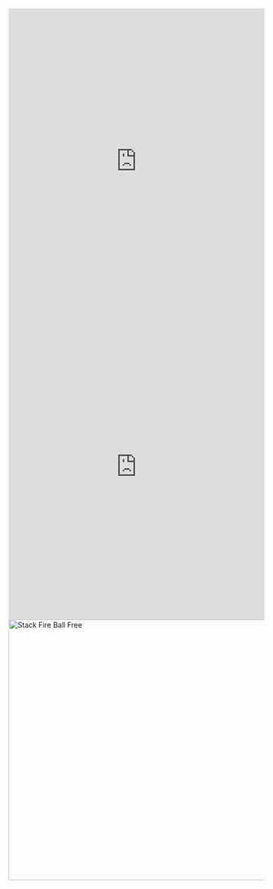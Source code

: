 <iframe src="https://hexgl.bkcore.com/play/" width="100%" height="600" frameborder="0" allowfullscreen></iframe>

<iframe src="https://sudoku.cool/" width="100%" height="600" frameborder="0" allowfullscreen></iframe>

  <img src="https://www.onlinegames.io/media/posts/184/Stack-Fire-Ball-Game.jpg" srcset="https://www.onlinegames.io/media/posts/184/responsive/Stack-Fire-Ball-Game-xs.jpg 384w, https://www.onlinegames.io/media/posts/184/responsive/Stack-Fire-Ball-Game-sm.jpg 600w" sizes="(min-width: 600px) 14.285vw, 100vw" loading="lazy" height="512" width="512" alt="Stack Fire Ball Free" class="is-loaded">

